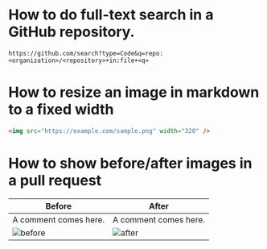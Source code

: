 # How to do full-text search in a GitHub repository.
```
https://github.com/search?type=Code&q=repo:<organization>/<repository>+in:file+<q>
```

# How to resize an image in markdown to a fixed width
```html
<img src="https://example.com/sample.png" width="320" />
```

# How to show before/after images in a pull request
Before|After
--|--
A comment comes here.|A comment comes here.
![before](https://picsum.photos/1080)|![after](https://picsum.photos/1080)
